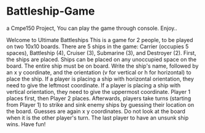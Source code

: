 # Battleship-Game
a Cmpe150 Project,
You can play the game through console.
Enjoy..

Welcome to Ultimate Battleships
This is a game for 2 people, to be played on two 10x10 boards.
There are 5 ships in the game:  Carrier (occupies 5 spaces), Battleship (4), Cruiser (3), Submarine (3), and Destroyer (2).
First, the ships are placed. Ships can be placed on any unoccupied space on the board. The entire ship must be on board.
Write the ship's name, followed by an x y coordinate, and the orientation (v for vertical or h for horizontal) to place the ship.
If a player is placing a ship with horizontal orientation, they need to give the leftmost coordinate.
If a player is placing a ship with vertical orientation, they need to give the uppermost coordinate.
Player 1 places first, then Player 2 places. Afterwards, players take turns (starting from Player 1) to strike and sink enemy ships by guessing their location on the board.
Guesses are again x y coordinates. Do not look at the board when it is the other player's turn.
The last player to have an unsunk ship wins.
Have fun!
